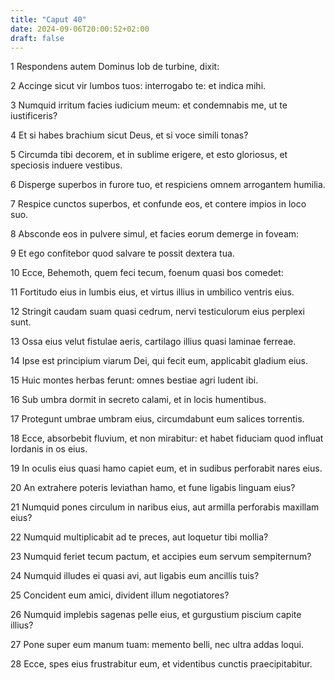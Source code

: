 ```yaml
---
title: "Caput 40"
date: 2024-09-06T20:00:52+02:00
draft: false
---
```



1 Respondens autem Dominus Iob de turbine, dixit:

2 Accinge sicut vir lumbos tuos: interrogabo te: et indica mihi.

3 Numquid irritum facies iudicium meum: et condemnabis me, ut te iustificeris?

4 Et si habes brachium sicut Deus, et si voce simili tonas?

5 Circumda tibi decorem, et in sublime erigere, et esto gloriosus, et speciosis induere vestibus.

6 Disperge superbos in furore tuo, et respiciens omnem arrogantem humilia.

7 Respice cunctos superbos, et confunde eos, et contere impios in loco suo.

8 Absconde eos in pulvere simul, et facies eorum demerge in foveam:

9 Et ego confitebor quod salvare te possit dextera tua.

10 Ecce, Behemoth, quem feci tecum, foenum quasi bos comedet:

11 Fortitudo eius in lumbis eius, et virtus illius in umbilico ventris eius.

12 Stringit caudam suam quasi cedrum, nervi testiculorum eius perplexi sunt.

13 Ossa eius velut fistulae aeris, cartilago illius quasi laminae ferreae.

14 Ipse est principium viarum Dei, qui fecit eum, applicabit gladium eius.

15 Huic montes herbas ferunt: omnes bestiae agri ludent ibi.

16 Sub umbra dormit in secreto calami, et in locis humentibus.

17 Protegunt umbrae umbram eius, circumdabunt eum salices torrentis.

18 Ecce, absorbebit fluvium, et non mirabitur: et habet fiduciam quod influat Iordanis in os eius.

19 In oculis eius quasi hamo capiet eum, et in sudibus perforabit nares eius.

20 An extrahere poteris leviathan hamo, et fune ligabis linguam eius?

21 Numquid pones circulum in naribus eius, aut armilla perforabis maxillam eius?

22 Numquid multiplicabit ad te preces, aut loquetur tibi mollia?

23 Numquid feriet tecum pactum, et accipies eum servum sempiternum?

24 Numquid illudes ei quasi avi, aut ligabis eum ancillis tuis?

25 Concident eum amici, divident illum negotiatores?

26 Numquid implebis sagenas pelle eius, et gurgustium piscium capite illius?

27 Pone super eum manum tuam: memento belli, nec ultra addas loqui.

28 Ecce, spes eius frustrabitur eum, et videntibus cunctis praecipitabitur.

